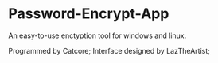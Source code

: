# Password-Encrypt-App
An easy-to-use enctyption tool for windows and linux.

Programmed by Catcore;
Interface designed by LazTheArtist;
